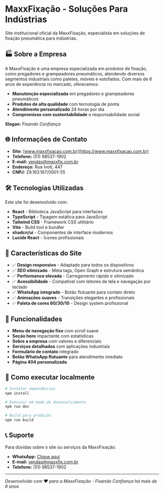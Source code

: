# MaxxFixação - Soluções Para Indústrias

Site institucional oficial da MaxxFixação, especialista em soluções de fixação pneumática para indústrias.

## 🏭 Sobre a Empresa

A MaxxFixação é uma empresa especializada em produtos de fixação, como pregadores e grampeadores pneumáticos, atendendo diversos segmentos industriais como paletes, móveis e estofados. Com mais de 6 anos de experiência no mercado, oferecemos:

- **Manutenção especializada** em pregadores e grampeadores pneumáticos
- **Produtos de alta qualidade** com tecnologia de ponta
- **Atendimento personalizado** 24 horas por dia
- **Compromisso com sustentabilidade** e responsabilidade social

**Slogan:** *Fixando Confiança*

## 🌐 Informações de Contato

- **Site:** [www.maxxfixacao.com.br](https://www.maxxfixacao.com.br)
- **Telefone:** (51) 98537-1902
- **E-mail:** vendas@maxxfix.com.br
- **Endereço:** Rua Ivoti, 447
- **CNPJ:** 29.163.167/0001-55

## 🛠 Tecnologias Utilizadas

Este site foi desenvolvido com:

- **React** - Biblioteca JavaScript para interfaces
- **TypeScript** - Tipagem estática para JavaScript
- **Tailwind CSS** - Framework CSS utilitário
- **Vite** - Build tool e bundler
- **shadcn/ui** - Componentes de interface modernos
- **Lucide React** - Ícones profissionais

## 🎨 Características do Site

- ✅ **Design responsivo** - Adaptado para todos os dispositivos
- ✅ **SEO otimizado** - Meta tags, Open Graph e estrutura semântica
- ✅ **Performance elevada** - Carregamento rápido e otimizado
- ✅ **Acessibilidade** - Compatível com leitores de tela e navegação por teclado
- ✅ **WhatsApp integrado** - Botão flutuante para contato direto
- ✅ **Animações suaves** - Transições elegantes e profissionais
- ✅ **Paleta de cores 60/30/10** - Design system profissional

## 📱 Funcionalidades

- **Menu de navegação fixo** com scroll suave
- **Seção hero** impactante com estatísticas
- **Sobre a empresa** com valores e diferenciais
- **Serviços detalhados** com aplicações industriais
- **Formulário de contato** integrado
- **Botão WhatsApp flutuante** para atendimento imediato
- **Página 404 personalizada**

## 🚀 Como executar localmente

```bash
# Instalar dependências
npm install

# Executar em modo de desenvolvimento
npm run dev

# Build para produção
npm run build
```

## 📞 Suporte

Para dúvidas sobre o site ou serviços da MaxxFixação:

- **WhatsApp:** [Clique aqui](https://wa.me/5551985371902)
- **E-mail:** vendas@maxxfix.com.br
- **Telefone:** (51) 98537-1902

---

*Desenvolvido com ❤️ para a MaxxFixação - Fixando Confiança há mais de 6 anos*
